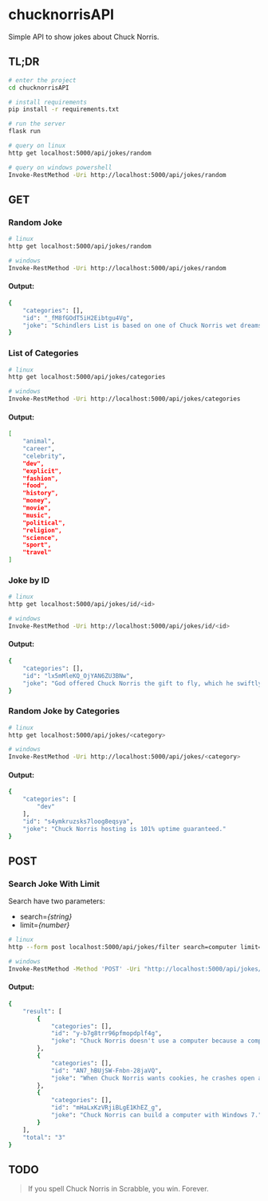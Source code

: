 
# chucknorrisAPI
Simple API to show jokes about Chuck Norris.

## TL;DR

```bash
# enter the project
cd chucknorrisAPI

# install requirements
pip install -r requirements.txt

# run the server
flask run

# query on linux
http get localhost:5000/api/jokes/random

# query on windows powershell
Invoke-RestMethod -Uri http://localhost:5000/api/jokes/random
```
## GET

### Random Joke
```bash
# linux
http get localhost:5000/api/jokes/random

# windows
Invoke-RestMethod -Uri http://localhost:5000/api/jokes/random
```

#### Output:
```bash
{
    "categories": [],
    "id": "_fM8fGOdT5iH2Eibtgu4Vg",
    "joke": "Schindlers List is based on one of Chuck Norris wet dreams"
}
```
### List of Categories
```bash
# linux
http get localhost:5000/api/jokes/categories

# windows
Invoke-RestMethod -Uri http://localhost:5000/api/jokes/categories
```

#### Output:
```bash
[
    "animal",
    "career",
    "celebrity",
    "dev",
    "explicit",
    "fashion",
    "food",
    "history",
    "money",
    "movie",
    "music",
    "political",
    "religion",
    "science",
    "sport",
    "travel"
]
```

### Joke by ID
```bash
# linux
http get localhost:5000/api/jokes/id/<id>

# windows
Invoke-RestMethod -Uri http://localhost:5000/api/jokes/id/<id>

```

#### Output:
```bash
{
    "categories": [],
    "id": "lx5mMleKQ_OjYAN6ZU3BNw",
    "joke": "God offered Chuck Norris the gift to fly, which he swiftly declined for super strength roundhouse ability."
}
```

### Random Joke by Categories
```bash
# linux
http get localhost:5000/api/jokes/<category>

# windows
Invoke-RestMethod -Uri http://localhost:5000/api/jokes/<category>
```

#### Output:
```bash
{
    "categories": [
        "dev"
    ],
    "id": "s4ymkruzsks7loog8eqsya",
    "joke": "Chuck Norris hosting is 101% uptime guaranteed."
}
```

## POST

### Search Joke With Limit

Search have two parameters:
- search=*{string}*
- limit=*{number}*
```bash
# linux
http --form post localhost:5000/api/jokes/filter search=computer limit=3

# windows
Invoke-RestMethod -Method 'POST' -Uri "http://localhost:5000/api/jokes/filter" -Body @{search="computer"; limit="3"}
```

#### Output:
```bash
{
    "result": [
        {
            "categories": [],
            "id": "y-b7g8trr96pfmopdplf4g",
            "joke": "Chuck Norris doesn't use a computer because a computer does everything slower than Chuck Norris."
        },
        {
            "categories": [],
            "id": "AN7_hBUjSW-Fnbn-28jaVQ",
            "joke": "When Chuck Norris wants cookies, he crashes open a computer."
        },
        {
            "categories": [],
            "id": "mHaLxKzVRjiBLgE1KhEZ_g",
            "joke": "Chuck Norris can build a computer with Windows 7."
        }
    ],
    "total": "3"
}

```
## TODO

>If you spell Chuck Norris in Scrabble, you win. Forever.

